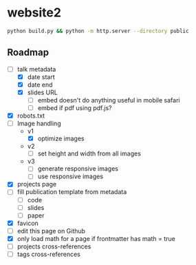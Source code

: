 # website2

```bash
python build.py && python -m http.server --directory public
```

## Roadmap

- [ ] talk metadata
  - [x] date start
  - [x] date end
  - [x] slides URL
    - [ ] embed doesn't do anything useful in mobile safari
    - [ ] embed if pdf using pdf.js?
- [x] robots.txt
- [ ] Image handling
  - v1
    - [x] optimize images
  - v2
    - [ ] set height and width from all images
  - v3
    - [ ] generate responsive images
    - [ ] use responsive images
- [x] projects page
- [ ] fill publication template from metadata
  - [ ] code
  - [ ] slides
  - [ ] paper
- [x] favicon
- [ ] edit this page on Github
- [x] only load math for a page if frontmatter has math = true
- [ ] projects cross-references
- [ ] tags cross-references